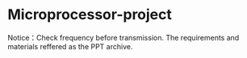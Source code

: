 # Microprocessor-project
Notice：Check frequency before transmission.
The requirements and materials reffered as the PPT archive.
